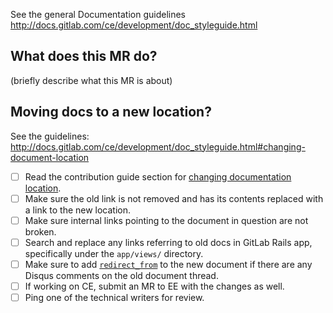 See the general Documentation guidelines http://docs.gitlab.com/ce/development/doc_styleguide.html

## What does this MR do?

(briefly describe what this MR is about)

## Moving docs to a new location?

See the guidelines: http://docs.gitlab.com/ce/development/doc_styleguide.html#changing-document-location

- [ ] Read the contribution guide section for [changing documentation location](https://docs.gitlab.com/ee/development/doc_styleguide.html#changing-document-location).
- [ ] Make sure the old link is not removed and has its contents replaced with a link to the new location.
- [ ] Make sure internal links pointing to the document in question are not broken.
- [ ] Search and replace any links referring to old docs in GitLab Rails app, specifically under the `app/views/` directory.
- [ ] Make sure to add [`redirect_from`](https://docs.gitlab.com/ee/development/doc_styleguide.html#redirections-for-pages-with-disqus-comments) to the new document if there are any Disqus comments on the old document thread.
- [ ] If working on CE, submit an MR to EE with the changes as well.
- [ ] Ping one of the technical writers for review.
